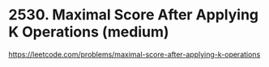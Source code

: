 # 2530. Maximal Score After Applying K Operations (medium)

https://leetcode.com/problems/maximal-score-after-applying-k-operations
